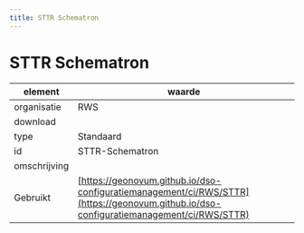 ```yaml
---
title: STTR Schematron
---
```


# STTR Schematron

|element|waarde|
|-----|------|
| organisatie  |RWS|
| download  | [](<>)|
| type  |Standaard|
| id  |STTR-Schematron|
| omschrijving  ||
| Gebruikt|[https://geonovum.github.io/dso-configuratiemanagement/ci/RWS/STTR](https://geonovum.github.io/dso-configuratiemanagement/ci/RWS/STTR)|

